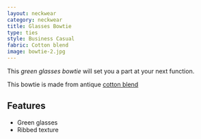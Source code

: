 ```yaml
---
layout: neckwear
category: neckwear
title: Glasses Bowtie
type: ties
style: Business Casual
fabric: Cotton blend
image: bowtie-2.jpg
---
```


This *green glasses bowtie* will set you a part at your next function.

This bowtie is made from antique [cotton blend](http://en.wikipedia.org/wiki/Weaving)

## Features

- Green glasses
- Ribbed texture


